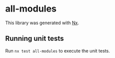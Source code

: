 # all-modules

This library was generated with [Nx](https://nx.dev).

## Running unit tests

Run `nx test all-modules` to execute the unit tests.
